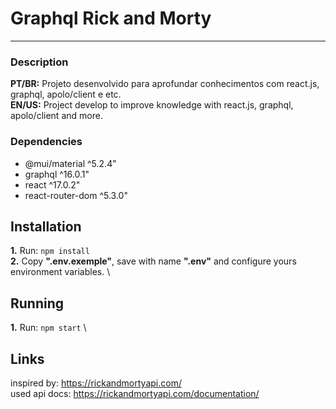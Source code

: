 # Graphql Rick and Morty
***
### Description
**PT/BR:** Projeto desenvolvido para aprofundar conhecimentos com react.js, graphql, apolo/client e etc. \
**EN/US:** Project develop to improve knowledge with react.js, graphql, apolo/client and more.

### Dependencies
- @mui/material ^5.2.4"
- graphql ^16.0.1"
- react ^17.0.2"
- react-router-dom ^5.3.0"

## Installation
**1.** Run: `npm install` \
**2.** Copy **".env.exemple"**, save with name **".env"** and configure yours environment variables. \

## Running
**1.** Run: `npm start` \

## Links
inspired by: https://rickandmortyapi.com/ \
used api docs: https://rickandmortyapi.com/documentation/